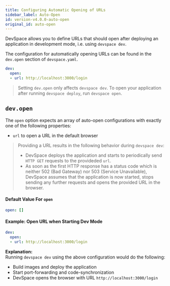 ```yaml
---
title: Configuring Automatic Opening of URLs
sidebar_label: Auto-Open
id: version-v4.0.0-auto-open
original_id: auto-open
---
```



DevSpace allows you to define URLs that should open after deploying an application in development mode, i.e. using `devspace dev`.

The configuration for automatically opening URLs can be found in the `dev.open` section of `devspace.yaml`.
```yaml
dev:
  open:
  - url: http://localhost:3000/login
```

> Setting `dev.open` only affects `devspace dev`. To open your application after running `devspace deploy`, run `devspace open`.


## `dev.open`
The `open` option expects an array of auto-open configurations with exactly one of the following properties:
- `url` to open a URL in the default browser

> Providing a URL results in the following behavior during `devspace dev`:
> - DevSpace deploys the application and starts to periodically send `HTTP GET` requests to the provideded `url`.
> - As soon as the first HTTP response has a status code which is neither 502 (Bad Gateway) nor 503 (Service Unavailable), DevSpace assumes that the application is now started, stops sending any further requests and opens the provided URL in the browser.

#### Default Value For `open`
```yaml
open: []
```

#### Example: Open URL when Starting Dev Mode
```yaml
dev:
  open:
  - url: http://localhost:3000/login
```
**Explanation:**  
Running `devspace dev` using the above configuration would do the following:
- Build images and deploy the application
- Start port-forwarding and code-synchronization
- DevSpace opens the browser with URL `http://localhost:3000/login`
